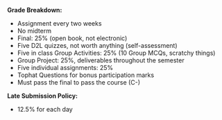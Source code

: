 **Grade Breakdown:**
 - Assignment every two weeks
 - No midterm
 - Final: 25% (open book, not electronic)
 - Five D2L quizzes, not worth anything (self-assessment)
 - Five in class Group Activities: 25% (10 Group MCQs, scratchy things)
 - Group Project: 25%, deliverables throughout the semester
 - Five individual assignments: 25%
 - Tophat Questions for bonus participation marks
 - Must pass the final to pass the course (C-)

**Late Submission Policy:**
 - 12.5% for each day
